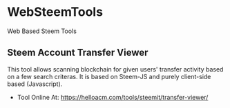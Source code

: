 # WebSteemTools
Web Based Steem Tools

## Steem Account Transfer Viewer
This tool allows scanning blockchain for given users' transfer activity based on a few search criteras. It is based on Steem-JS and purely client-side based (Javascript).

- Tool Online At: https://helloacm.com/tools/steemit/transfer-viewer/

